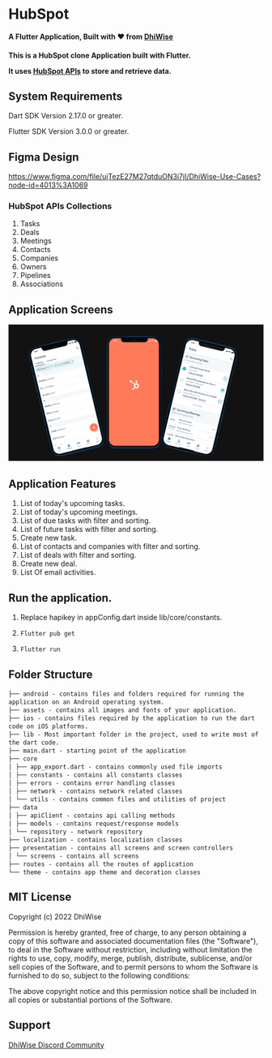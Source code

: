 # HubSpot

<div>
<strong>

A Flutter Application, Built with ❤️ from [DhiWise](https://www.dhiwise.com/)

</strong>

<h4>This is a HubSpot clone Application built with Flutter.

It uses [HubSpot APIs](https://developers.hubspot.com/docs/api/overview) to store and retrieve data.</h4>

</div>

## System Requirements

Dart SDK Version 2.17.0 or greater.

Flutter SDK Version 3.0.0 or greater.

## Figma Design
https://www.figma.com/file/ujTezE27M27qtduON3i7jI/DhiWise-Use-Cases?node-id=4013%3A1069

### HubSpot APIs Collections

1. Tasks
2. Deals
3. Meetings
4. Contacts
5. Companies
6. Owners
7. Pipelines
8. Associations

## Application Screens
![Screens](./screens.png)

## Application Features

1. List of today's upcoming tasks.
2. List of today's upcoming meetings.
3. List of due tasks with filter and sorting.
4. List of future tasks with filter and sorting.
5. Create new task.
6. List of contacts and companies with filter and sorting.
7. List of deals with filter and sorting.
8. Create new deal.
9. List Of email activities.

## Run the application.

1. Replace hapikey in appConfig.dart inside lib/core/constants.

2. ```Flutter pub get ```

3. ``` Flutter run ```


## Folder Structure

```
├── android - contains files and folders required for running the application on an Android operating system.
├── assets - contains all images and fonts of your application.
├── ios - contains files required by the application to run the dart code on iOS platforms.
├── lib - Most important folder in the project, used to write most of the dart code.
├── main.dart - starting point of the application
├── core
│ ├── app_export.dart - contains commonly used file imports
│ ├── constants - contains all constants classes
│ ├── errors - contains error handling classes
│ ├── network - contains network related classes
│ └── utils - contains common files and utilities of project
├── data
│ ├── apiClient - contains api calling methods
│ ├── models - contains request/response models
│ └── repository - network repository
├── localization - contains localization classes
├── presentation - contains all screens and screen controllers
│ └── screens - contains all screens
├── routes - contains all the routes of application
└── theme - contains app theme and decoration classes

```

## MIT License

Copyright (c) 2022 DhiWise

Permission is hereby granted, free of charge, to any person obtaining a copy
of this software and associated documentation files (the "Software"), to deal
in the Software without restriction, including without limitation the rights
to use, copy, modify, merge, publish, distribute, sublicense, and/or sell
copies of the Software, and to permit persons to whom the Software is
furnished to do so, subject to the following conditions:

The above copyright notice and this permission notice shall be included in all
copies or substantial portions of the Software.

## Support

[DhiWise Discord Community](https://discord.gg/hTuNauNjyJ)

